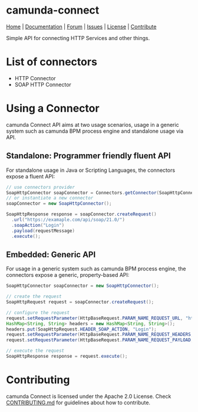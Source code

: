 camunda-connect
===============

<p>
  <a href="http://camunda.org/">Home</a> |
  <a href="http://docs.camunda.org/latest/api-references/connect/">Documentation</a> |
  <a href="http://camunda.org/community/forum.html">Forum</a> |
  <a href="https://app.camunda.com/jira/browse/CAM">Issues</a> |
  <a href="LICENSE">License</a> |
  <a href="CONTRIBUTING.md">Contribute</a>
</p>

Simple API for connecting HTTP Services and other things.

# List of connectors

* HTTP Connector
* SOAP HTTP Connector

# Using a Connector

camunda Connect API aims at two usage scenarios, usage in a generic system such as camunda BPM
process engine and standalone usage via API.

## Standalone: Programmer friendly fluent API
For standalone usage in Java or Scripting Languages, the connectors expose a fluent API:

```java
// use connectors provider
SoapHttpConnector soapConnector = Connectors.getConnector(SoapHttpConnector.ID);
// or instantiate a new connector
soapConnector = new SoapHttpConnector();

SoapHttpResponse response = soapConnector.createRequest()
  .url("https://examaple.com/api/soap/21.0/")
  .soapAction("Login")
  .payload(requestMessage)
  .execute();
```

## Embedded: Generic API
For usage in a generic system such as camunda BPM process engine, the connectors expose a generic,
property-based API:

```java
SoapHttpConnector soapConnector = new SoapHttpConnector();

// create the request
SoapHttpRequest request = soapConnector.createRequest();

// configure the request
request.setRequestParameter(HttpBaseRequest.PARAM_NAME_REQUEST_URL, "https://examaple.com/api/soap/21.0/");
HashMap<String, String> headers = new HashMap<String, String>();
headers.put(SoapHttpRequest.HEADER_SOAP_ACTION, "Login");
request.setRequestParameter(HttpBaseRequest.PARAM_NAME_REQUEST_HEADERS, headers);
request.setRequestParameter(HttpBaseRequest.PARAM_NAME_REQUEST_PAYLOAD, requestMessage);

// execute the request
SoapHttpResponse response = request.execute();
```

# Contributing

camunda Connect is licensed under the Apache 2.0 License. Check [CONTRIBUTING.md][]
for guidelines about how to contribute.



[CONTRIBUTING.md]: https://github.com/camunda/camunda-bpm-platform/blob/master/CONTRIBUTING.md
